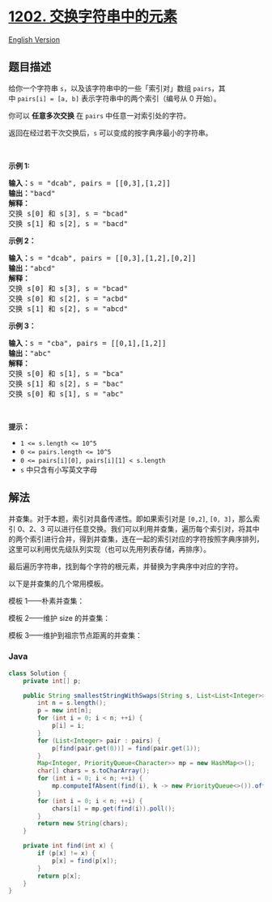 # [1202. 交换字符串中的元素](https://leetcode.cn/problems/smallest-string-with-swaps)

[English Version](/solution/1200-1299/1202.Smallest%20String%20With%20Swaps/README_EN.md)

## 题目描述

<!-- 这里写题目描述 -->

<p>给你一个字符串&nbsp;<code>s</code>，以及该字符串中的一些「索引对」数组&nbsp;<code>pairs</code>，其中&nbsp;<code>pairs[i] =&nbsp;[a, b]</code>&nbsp;表示字符串中的两个索引（编号从 0 开始）。</p>

<p>你可以 <strong>任意多次交换</strong> 在&nbsp;<code>pairs</code>&nbsp;中任意一对索引处的字符。</p>

<p>返回在经过若干次交换后，<code>s</code>&nbsp;可以变成的按字典序最小的字符串。</p>

<p>&nbsp;</p>

<p><strong>示例 1:</strong></p>

<pre><strong>输入：</strong>s = &quot;dcab&quot;, pairs = [[0,3],[1,2]]
<strong>输出：</strong>&quot;bacd&quot;
<strong>解释：</strong> 
交换 s[0] 和 s[3], s = &quot;bcad&quot;
交换 s[1] 和 s[2], s = &quot;bacd&quot;
</pre>

<p><strong>示例 2：</strong></p>

<pre><strong>输入：</strong>s = &quot;dcab&quot;, pairs = [[0,3],[1,2],[0,2]]
<strong>输出：</strong>&quot;abcd&quot;
<strong>解释：</strong>
交换 s[0] 和 s[3], s = &quot;bcad&quot;
交换 s[0] 和 s[2], s = &quot;acbd&quot;
交换 s[1] 和 s[2], s = &quot;abcd&quot;</pre>

<p><strong>示例 3：</strong></p>

<pre><strong>输入：</strong>s = &quot;cba&quot;, pairs = [[0,1],[1,2]]
<strong>输出：</strong>&quot;abc&quot;
<strong>解释：</strong>
交换 s[0] 和 s[1], s = &quot;bca&quot;
交换 s[1] 和 s[2], s = &quot;bac&quot;
交换 s[0] 和 s[1], s = &quot;abc&quot;
</pre>

<p>&nbsp;</p>

<p><strong>提示：</strong></p>

<ul>
	<li><code>1 &lt;= s.length &lt;= 10^5</code></li>
	<li><code>0 &lt;= pairs.length &lt;= 10^5</code></li>
	<li><code>0 &lt;= pairs[i][0], pairs[i][1] &lt;&nbsp;s.length</code></li>
	<li><code>s</code>&nbsp;中只含有小写英文字母</li>
</ul>

## 解法

并查集。对于本题，索引对具备传递性。即如果索引对是 `[0,2]`, `[0, 3]`，那么索引 0、2、3 可以进行任意交换。我们可以利用并查集，遍历每个索引对，将其中的两个索引进行合并，得到并查集，连在一起的索引对应的字符按照字典序排列，这里可以利用优先级队列实现（也可以先用列表存储，再排序）。

最后遍历字符串，找到每个字符的根元素，并替换为字典序中对应的字符。

以下是并查集的几个常用模板。

模板 1——朴素并查集：

模板 2——维护 size 的并查集：

模板 3——维护到祖宗节点距离的并查集：

### **Java**

```java
class Solution {
    private int[] p;

    public String smallestStringWithSwaps(String s, List<List<Integer>> pairs) {
        int n = s.length();
        p = new int[n];
        for (int i = 0; i < n; ++i) {
            p[i] = i;
        }
        for (List<Integer> pair : pairs) {
            p[find(pair.get(0))] = find(pair.get(1));
        }
        Map<Integer, PriorityQueue<Character>> mp = new HashMap<>();
        char[] chars = s.toCharArray();
        for (int i = 0; i < n; ++i) {
            mp.computeIfAbsent(find(i), k -> new PriorityQueue<>()).offer(chars[i]);
        }
        for (int i = 0; i < n; ++i) {
            chars[i] = mp.get(find(i)).poll();
        }
        return new String(chars);
    }

    private int find(int x) {
        if (p[x] != x) {
            p[x] = find(p[x]);
        }
        return p[x];
    }
}
```
